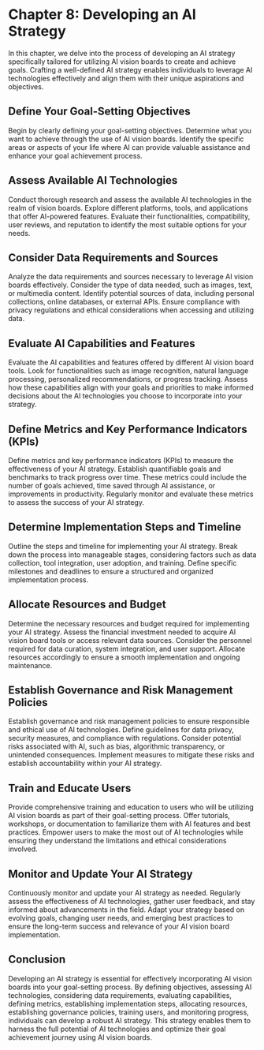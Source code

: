 Chapter 8: Developing an AI Strategy
====================================

In this chapter, we delve into the process of developing an AI strategy specifically tailored for utilizing AI vision boards to create and achieve goals. Crafting a well-defined AI strategy enables individuals to leverage AI technologies effectively and align them with their unique aspirations and objectives.

Define Your Goal-Setting Objectives
-----------------------------------

Begin by clearly defining your goal-setting objectives. Determine what you want to achieve through the use of AI vision boards. Identify the specific areas or aspects of your life where AI can provide valuable assistance and enhance your goal achievement process.

Assess Available AI Technologies
--------------------------------

Conduct thorough research and assess the available AI technologies in the realm of vision boards. Explore different platforms, tools, and applications that offer AI-powered features. Evaluate their functionalities, compatibility, user reviews, and reputation to identify the most suitable options for your needs.

Consider Data Requirements and Sources
--------------------------------------

Analyze the data requirements and sources necessary to leverage AI vision boards effectively. Consider the type of data needed, such as images, text, or multimedia content. Identify potential sources of data, including personal collections, online databases, or external APIs. Ensure compliance with privacy regulations and ethical considerations when accessing and utilizing data.

Evaluate AI Capabilities and Features
-------------------------------------

Evaluate the AI capabilities and features offered by different AI vision board tools. Look for functionalities such as image recognition, natural language processing, personalized recommendations, or progress tracking. Assess how these capabilities align with your goals and priorities to make informed decisions about the AI technologies you choose to incorporate into your strategy.

Define Metrics and Key Performance Indicators (KPIs)
----------------------------------------------------

Define metrics and key performance indicators (KPIs) to measure the effectiveness of your AI strategy. Establish quantifiable goals and benchmarks to track progress over time. These metrics could include the number of goals achieved, time saved through AI assistance, or improvements in productivity. Regularly monitor and evaluate these metrics to assess the success of your AI strategy.

Determine Implementation Steps and Timeline
-------------------------------------------

Outline the steps and timeline for implementing your AI strategy. Break down the process into manageable stages, considering factors such as data collection, tool integration, user adoption, and training. Define specific milestones and deadlines to ensure a structured and organized implementation process.

Allocate Resources and Budget
-----------------------------

Determine the necessary resources and budget required for implementing your AI strategy. Assess the financial investment needed to acquire AI vision board tools or access relevant data sources. Consider the personnel required for data curation, system integration, and user support. Allocate resources accordingly to ensure a smooth implementation and ongoing maintenance.

Establish Governance and Risk Management Policies
-------------------------------------------------

Establish governance and risk management policies to ensure responsible and ethical use of AI technologies. Define guidelines for data privacy, security measures, and compliance with regulations. Consider potential risks associated with AI, such as bias, algorithmic transparency, or unintended consequences. Implement measures to mitigate these risks and establish accountability within your AI strategy.

Train and Educate Users
-----------------------

Provide comprehensive training and education to users who will be utilizing AI vision boards as part of their goal-setting process. Offer tutorials, workshops, or documentation to familiarize them with AI features and best practices. Empower users to make the most out of AI technologies while ensuring they understand the limitations and ethical considerations involved.

Monitor and Update Your AI Strategy
-----------------------------------

Continuously monitor and update your AI strategy as needed. Regularly assess the effectiveness of AI technologies, gather user feedback, and stay informed about advancements in the field. Adapt your strategy based on evolving goals, changing user needs, and emerging best practices to ensure the long-term success and relevance of your AI vision board implementation.

Conclusion
----------

Developing an AI strategy is essential for effectively incorporating AI vision boards into your goal-setting process. By defining objectives, assessing AI technologies, considering data requirements, evaluating capabilities, defining metrics, establishing implementation steps, allocating resources, establishing governance policies, training users, and monitoring progress, individuals can develop a robust AI strategy. This strategy enables them to harness the full potential of AI technologies and optimize their goal achievement journey using AI vision boards.
